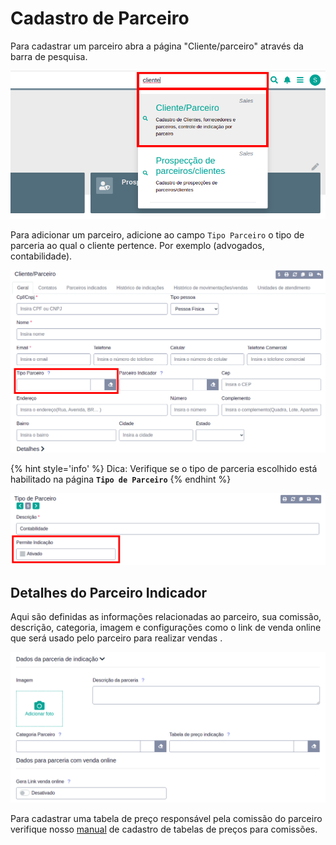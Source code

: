 # Cadastro de Parceiro


Para cadastrar um parceiro abra a página "Cliente/parceiro" através da barra de pesquisa.

![Busca pagina parceiro](/ui/assets/manuais-de-uso/cliente-parceiro/1-cliente-parceiro.png)

Para adicionar um parceiro, adicione ao campo `Tipo Parceiro` o tipo de parceria ao qual o cliente pertence. Por exemplo (advogados, contabilidade).

![Parceiro indicador](/ui/assets/manuais-de-uso/cliente-parceiro/3-cliente-parceiro.png)

{% hint style='info' %}
Dica: Verifique se o tipo de parceria escolhido está habilitado na página **`Tipo de Parceiro`**
{% endhint %}

![Habilitar Tipo de Parceria](/ui/assets/manuais-de-uso/cliente-parceiro/5-cliente-parceiro.png)

## Detalhes do Parceiro Indicador

Aqui são definidas as informações relacionadas ao parceiro, sua comissão, descrição, categoria, imagem e configurações como o link de venda online que será usado pelo parceiro para realizar vendas .

![Habilitar Tipo de Parceria](/ui/assets/manuais-de-uso/cliente-parceiro/6-cliente-parceiro.png)

Para cadastrar uma tabela de preço responsável pela comissão do parceiro verifique nosso <a href="/ui/Iniciando/Uso/tabelas_de_preco.md">manual</a> de cadastro de tabelas de preços para comissões.
